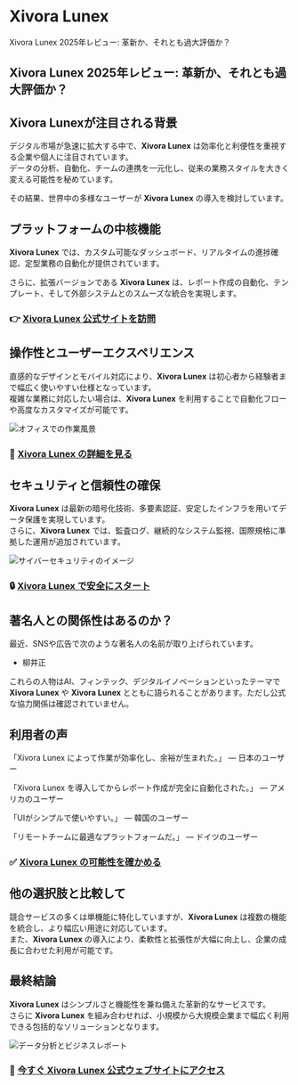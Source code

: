 # Xivora Lunex
Xivora Lunex 2025年レビュー: 革新か、それとも過大評価か？
## Xivora Lunex 2025年レビュー: 革新か、それとも過大評価か？

## Xivora Lunexが注目される背景
デジタル市場が急速に拡大する中で、**Xivora Lunex** は効率化と利便性を重視する企業や個人に注目されています。  
データの分析、自動化、チームの連携を一元化し、従来の業務スタイルを大きく変える可能性を秘めています。  

その結果、世界中の多様なユーザーが **Xivora Lunex** の導入を検討しています。

## プラットフォームの中核機能
**Xivora Lunex** では、カスタム可能なダッシュボード、リアルタイムの進捗確認、定型業務の自動化が提供されています。  

さらに、拡張バージョンである **Xivora Lunex** は、レポート作成の自動化、テンプレート、そして外部システムとのスムーズな統合を実現します。

### 👉 **[Xivora Lunex 公式サイトを訪問](https://xivoralunex.jp.net)**

## 操作性とユーザーエクスペリエンス
直感的なデザインとモバイル対応により、**Xivora Lunex** は初心者から経験者まで幅広く使いやすい仕様となっています。  
複雑な業務に対応したい場合は、**Xivora Lunex** を利用することで自動化フローや高度なカスタマイズが可能です。

![オフィスでの作業風景](https://images.pexels.com/photos/3184301/pexels-photo-3184301.jpeg?auto=compress&cs=tinysrgb&w=1170&h=780&dpr=1)

### 🔗 **[Xivora Lunex の詳細を見る](https://xivoralunex.jp.net)**

## セキュリティと信頼性の確保
**Xivora Lunex** は最新の暗号化技術、多要素認証、安定したインフラを用いてデータ保護を実現しています。  
さらに、**Xivora Lunex** では、監査ログ、継続的なシステム監視、国際規格に準拠した運用が追加されています。

![サイバーセキュリティのイメージ](https://images.pexels.com/photos/5380643/pexels-photo-5380643.jpeg?auto=compress&cs=tinysrgb&w=1170&h=780&dpr=1)

### 🔒 **[Xivora Lunex で安全にスタート](https://xivoralunex.jp.net)**

## 著名人との関係性はあるのか？
最近、SNSや広告で次のような著名人の名前が取り上げられています。  

- 柳井正  

これらの人物はAI、フィンテック、デジタルイノベーションといったテーマで **Xivora Lunex** や **Xivora Lunex** とともに語られることがあります。ただし公式な協力関係は確認されていません。

## 利用者の声
「Xivora Lunex によって作業が効率化し、余裕が生まれた。」 — 日本のユーザー  

「Xivora Lunex を導入してからレポート作成が完全に自動化された。」 — アメリカのユーザー  

「UIがシンプルで使いやすい。」 — 韓国のユーザー  

「リモートチームに最適なプラットフォームだ。」 — ドイツのユーザー  

### ✅ **[Xivora Lunex の可能性を確かめる](https://xivoralunex.jp.net)**

## 他の選択肢と比較して
競合サービスの多くは単機能に特化していますが、**Xivora Lunex** は複数の機能を統合し、より幅広い用途に対応しています。  
また、**Xivora Lunex** の導入により、柔軟性と拡張性が大幅に向上し、企業の成長に合わせた利用が可能です。

## 最終結論
**Xivora Lunex** はシンプルさと機能性を兼ね備えた革新的なサービスです。  
さらに **Xivora Lunex** を組み合わせれば、小規模から大規模企業まで幅広く利用できる包括的なソリューションとなります。  

![データ分析とビジネスレポート](https://images.pexels.com/photos/669622/pexels-photo-669622.jpeg?auto=compress&cs=tinysrgb&w=1170&h=780&dpr=1)

### 🚀 **[今すぐ Xivora Lunex 公式ウェブサイトにアクセス](https://xivoralunex.jp.net)**
